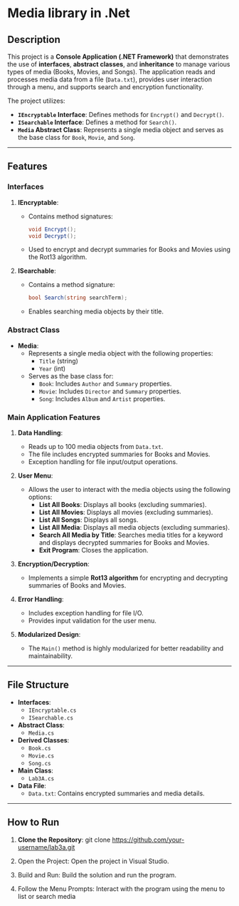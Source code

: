 # Media library in .Net

## Description
This project is a **Console Application (.NET Framework)** that demonstrates the use of **interfaces**, **abstract classes**, and **inheritance** to manage various types of media (Books, Movies, and Songs). The application reads and processes media data from a file (`Data.txt`), provides user interaction through a menu, and supports search and encryption functionality.

The project utilizes:
- **`IEncryptable` Interface**: Defines methods for `Encrypt()` and `Decrypt()`.
- **`ISearchable` Interface**: Defines a method for `Search()`.
- **`Media` Abstract Class**: Represents a single media object and serves as the base class for `Book`, `Movie`, and `Song`.

---

## Features
### **Interfaces**
1. **IEncryptable**:
   - Contains method signatures:
     ```csharp
     void Encrypt();
     void Decrypt();
     ```
   - Used to encrypt and decrypt summaries for Books and Movies using the Rot13 algorithm.

2. **ISearchable**:
   - Contains a method signature:
     ```csharp
     bool Search(string searchTerm);
     ```
   - Enables searching media objects by their title.

### **Abstract Class**
- **Media**:
  - Represents a single media object with the following properties:
    - `Title` (string)
    - `Year` (int)
  - Serves as the base class for:
    - `Book`: Includes `Author` and `Summary` properties.
    - `Movie`: Includes `Director` and `Summary` properties.
    - `Song`: Includes `Album` and `Artist` properties.

### **Main Application Features**
1. **Data Handling**:
   - Reads up to 100 media objects from `Data.txt`.
   - The file includes encrypted summaries for Books and Movies.
   - Exception handling for file input/output operations.

2. **User Menu**:
   - Allows the user to interact with the media objects using the following options:
     - **List All Books**: Displays all books (excluding summaries).
     - **List All Movies**: Displays all movies (excluding summaries).
     - **List All Songs**: Displays all songs.
     - **List All Media**: Displays all media objects (excluding summaries).
     - **Search All Media by Title**: Searches media titles for a keyword and displays decrypted summaries for Books and Movies.
     - **Exit Program**: Closes the application.

3. **Encryption/Decryption**:
   - Implements a simple **Rot13 algorithm** for encrypting and decrypting summaries of Books and Movies.

4. **Error Handling**:
   - Includes exception handling for file I/O.
   - Provides input validation for the user menu.

5. **Modularized Design**:
   - The `Main()` method is highly modularized for better readability and maintainability.

---

## File Structure
- **Interfaces**:
  - `IEncryptable.cs`
  - `ISearchable.cs`
- **Abstract Class**:
  - `Media.cs`
- **Derived Classes**:
  - `Book.cs`
  - `Movie.cs`
  - `Song.cs`
- **Main Class**:
  - `Lab3A.cs`
- **Data File**:
  - `Data.txt`: Contains encrypted summaries and media details.

---

## How to Run
1. **Clone the Repository**:
   git clone https://github.com/your-username/lab3a.git

2. Open the Project:
Open the project in Visual Studio.
3. Build and Run:
Build the solution and run the program.
4. Follow the Menu Prompts:
Interact with the program using the menu to list or search media
